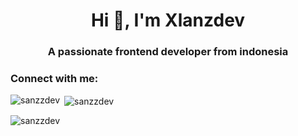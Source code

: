 <h1 align="center">Hi 👋, I'm Xlanzdev</h1>
<h3 align="center">A passionate frontend developer from indonesia</h3>

<h3 align="left">Connect with me:</h3>
<p align="left">
</p>

<p><img align="left" src="https://github-readme-stats.vercel.app/api/top-langs?username=sanzzdev&show_icons=true&locale=en&layout=compact" alt="sanzzdev" /></p>

<p>&nbsp;<img align="center" src="https://github-readme-stats.vercel.app/api?username=sanzzdev&show_icons=true&locale=en" alt="sanzzdev" /></p>

<p><img align="center" src="https://github-readme-streak-stats.herokuapp.com/?user=sanzzdev&" alt="sanzzdev" /></p>
